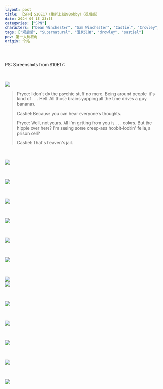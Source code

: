 ```yaml
---
layout: post
title: 【SPN】S10E17（重新上线的Bobby）（观后感）
date: 2024-06-15 23:55
categories: ["SPN"]
characters: ["Dean Winchester", "Sam Winchester", "Castiel", "Crowley", "Bobby"]
tags: ["观后感", "Supernatural", "温家兄弟", "drowley", "sastiel"]
pov: 第一人称视角
origin: 个站
---
```


<br>

PS: Screenshots from S10E17:

<br><br>
![](https://github.com/junesirius/junesirius.github.io/tree/master/assets/images/SPN/S10/2024-06-15-SPN-1017-1.jpg)
<br>

> Pryce: I don't do the psychic stuff no more. Being around people, it's kind of . . . Hell. All those brains yapping all the time drives a guy bananas.
>
> Castiel: Because you can hear everyone's thoughts.
>
> Pryce: Well, not yours. All I'm getting from you is . . . colors. But the hippie over here? I'm seeing some creep-ass hobbit-lookin' fella, a prison cell?
>
> Castiel: That's heaven's jail.

<br><br>
![](https://github.com/junesirius/junesirius.github.io/tree/master/assets/images/SPN/S10/2024-06-15-SPN-1017-2.jpg)
<br>

<br><br>
![](https://github.com/junesirius/junesirius.github.io/tree/master/assets/images/SPN/S10/2024-06-15-SPN-1017-3.jpg)
<br>

<br><br>
![](https://github.com/junesirius/junesirius.github.io/tree/master/assets/images/SPN/S10/2024-06-15-SPN-1017-4.jpg)
<br>

<br><br>
![](https://github.com/junesirius/junesirius.github.io/tree/master/assets/images/SPN/S10/2024-06-15-SPN-1017-5.jpg)
<br>

<br><br>
![](https://github.com/junesirius/junesirius.github.io/tree/master/assets/images/SPN/S10/2024-06-15-SPN-1017-6.jpg)
<br>

<br><br>
![](https://github.com/junesirius/junesirius.github.io/tree/master/assets/images/SPN/S10/2024-06-15-SPN-1017-7.jpg)
<br>

<br><br>
![](https://github.com/junesirius/junesirius.github.io/tree/master/assets/images/SPN/S10/2024-06-15-SPN-1017-8.jpg)
<br>
![](https://github.com/junesirius/junesirius.github.io/tree/master/assets/images/SPN/S10/2024-06-15-SPN-1017-9.jpg)
<br>

<br><br>
![](https://github.com/junesirius/junesirius.github.io/tree/master/assets/images/SPN/S10/2024-06-15-SPN-1017-10.jpg)
<br>

<br><br>
![](https://github.com/junesirius/junesirius.github.io/tree/master/assets/images/SPN/S10/2024-06-15-SPN-1017-11.jpg)
<br>

<br><br>
![](https://github.com/junesirius/junesirius.github.io/tree/master/assets/images/SPN/S10/2024-06-15-SPN-1017-12.jpg)
<br>

<br><br>
![](https://github.com/junesirius/junesirius.github.io/tree/master/assets/images/SPN/S10/2024-06-15-SPN-1017-13.jpg)
<br>

<br><br>
![](https://github.com/junesirius/junesirius.github.io/tree/master/assets/images/SPN/S10/2024-06-15-SPN-1017-14.jpg)
<br>

